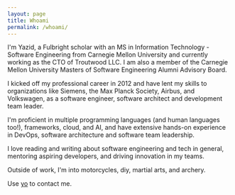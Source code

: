 ```yaml
---
layout: page
title: Whoami
permalink: /whoami/
---
```

I'm Yazid, a Fulbright scholar with an MS in Information Technology - Software Engineering from Carnegie Mellon University and currently working as the CTO of Troutwood LLC. I am also a member of the Carnegie Mellon University Masters of Software Engineering Alumni Advisory Board.

I kicked off my professional career in 2012 and have lent my skills to organizations like Siemens, the Max Planck Society, Airbus, and Volkswagen, as a software engineer, software architect and development team leader.

I'm proficient in multiple programming languages (and human languages too!), frameworks, cloud, and AI, and have extensive hands-on experience in DevOps, software architecture and software team leadership.

I love reading and writing about software engineering and tech in general, mentoring aspiring developers, and driving innovation in my teams.

Outside of work, I'm into motorcycles, diy, martial arts, and archery.

Use [yo](mailto:yo@yazid.xyz) to contact me.